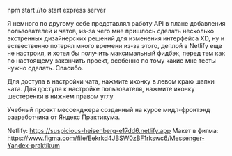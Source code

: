 npm start //to start express server

Я немного по другому себе представлял работу API в плане добавления пользователей и чатов, из-за чего мне пришлось сделать несколько экстренных дизайнерских решений для изменения интерфейса XD, ну и ествественно потерял много времени из-за этого, деплой в Netlify еще не настроил, и хотел бы получить максимальный фидбэк, перед тем как по настоящему закончить проект, особенно по тому какие мне тесты нужно сделать. Спасибо.

Для доступа в настройки чата, нажмите иконку в левом краю шапки чата. Для доступа к настройке пользователя, нажмите иконку шестеренки в нижнем правом углу

Учебный проект мессенджера созданный на курсе мидл-фронтэнд разработчика от Яндекс Практикума.

Netlify: https://suspicious-heisenberg-e17dd6.netlify.app
Макет в фигма: https://www.figma.com/file/Eekrkd4JBSW0zBF1rkswc6/Messenger-Yandex-praktikum
